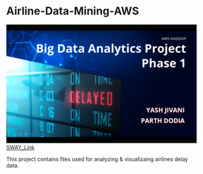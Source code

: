 # Airline-Data-Mining-AWS

![](https://github.com/jivaniyash/Airline-Data-Mining-AWS/blob/master/image/sway%20image.jpg)
[SWAY_Link](https://sway.office.com/CCmt6oTY9bD2AWTd)


This project contains files used for analyzing & visualizaing airlines delay data.  